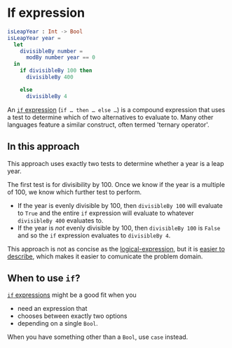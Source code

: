 # If expression

```elm
isLeapYear : Int -> Bool
isLeapYear year =
  let
    divisibleBy number = 
      modBy number year == 0 
  in
    if divisibleBy 100 then
      divisibleBy 400

    else
      divisibleBy 4
```

An [`if` expression][if-expression] (`if … then … else …`) is a compound expression that uses a test to determine which of two alternatives to evaluate to.
Many other languages feature a similar construct, often termed 'ternary operator'.

## In this approach

This approach uses exactly two tests to determine whether a year is a leap year.

The first test is for divisibility by 100.
Once we know if the year is a multiple of 100, we know which further test to perform.

- If the year is evenly divisible by 100, then `divisibleBy 100` will evaluate to `True` and the entire `if` expression will evaluate to whatever `divisibleBy 400` evaluates to.
- If the year is _not_ evenly divisible by 100, then `divisibleBy 100` is `False` and so the `if` expression evaluates to `divisibleBy 4`.

This approach is not as concise as the [logical-expression][logical-expression], but it is [easier to describe][describable-code], which makes it easier to comunicate the problem domain.

## When to use `if`?

[`if` expressions][if-expression] might be a good fit when you

- need an expression that
- chooses between exactly two options
- depending on a single `Bool`.

When you have something other than a `Bool`, use `case` instead.

[if-expression]:
  https://elm-lang.org/docs/syntax#conditionals
  "if expressions in Elm"
[logical-expression]:
  https://exercism.org/tracks/elm/exercises/leap/approaches/conditional-expression
  "Approach: a conditional expression"
[describable-code]:
  https://www.freecodecamp.org/news/writing-describable-code/
  "Writing easily describable code"
